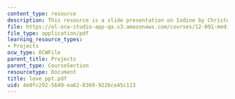 ```yaml
---
content_type: resource
description: This resource is a slide presentation on Iodine by Christopher Love.
file: https://ol-ocw-studio-app-qa.s3.amazonaws.com/courses/12-091-medical-geology-geochemistry-an-exposure-january-iap-2006/4e0fc2925649ea6283699226ce45c113_love_ppt.pdf
file_type: application/pdf
learning_resource_types:
- Projects
ocw_type: OCWFile
parent_title: Projects
parent_type: CourseSection
resourcetype: Document
title: love_ppt.pdf
uid: 4e0fc292-5649-ea62-8369-9226ce45c113
---
```

